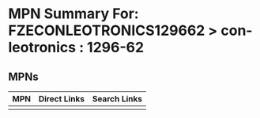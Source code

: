 



# MPN Summary For: FZECONLEOTRONICS129662 > con-leotronics : 1296-62

## MPNs
  

|MPN|Direct Links|Search Links|
| :--- | :--- | :--- |
||||
